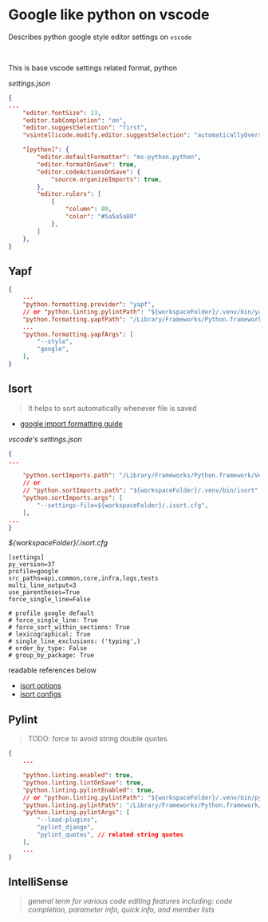 # Google like python on vscode


Describes python google style editor settings on `vscode`

<!--more-->
<br />

This is base vscode settings related format, python 

*settings.json*
```json
{
...
    "editor.fontSize": 13,
    "editor.tabCompletion": "on",
    "editor.suggestSelection": "first",
    "vsintellicode.modify.editor.suggestSelection": "automaticallyOverrodeDefaultValue",

    "[python]": {
        "editor.defaultFormatter": "ms-python.python",
        "editor.formatOnSave": true,
        "editor.codeActionsOnSave": {
            "source.organizeImports": true,
        },
        "editor.rulers": [
            {
                "column": 80,
                "color": "#5a5a5a80"
            },
        ]
    },
}
```

## Yapf

```json
{
    ...
    "python.formatting.provider": "yapf",
    // or "python.linting.pylintPath": "${workspaceFolder}/.venv/bin/yapf",
    "python.formatting.yapfPath": "/Library/Frameworks/Python.framework/Versions/3.7/bin/yapf",
    ...
    "python.formatting.yapfArgs": [
        "--style",
        "google",
    ],
}
```

## Isort
> It helps to sort automatically whenever file is saved

- [google import formatting guide](https://google.github.io/styleguide/pyguide.html#313-imports-formatting)


*vscode's settings.json*
```json
{
...

    "python.sortImports.path": "/Library/Frameworks/Python.framework/Versions/3.7/bin/isort",
    // or
    // "python.sortImports.path": "${workspaceFolder}/.venv/bin/isort",
    "python.sortImports.args": [
        "--settings-file=${workspaceFolder}/.isort.cfg",
    ],
...
}
```

*${workspaceFolder}/.isort.cfg*
```apacheconf
[settings]
py_version=37
profile=google
src_paths=api,common,core,infra,logs,tests
multi_line_output=3
use_parentheses=True
force_single_line=False

# profile google default
# force_single_line: True
# force_sort_within_sections: True
# lexicographical: True
# single_line_exclusions: ('typing',)
# order_by_type: False
# group_by_package: True
```

readable references below
- [isort options](https://pycqa.github.io/isort/docs/configuration/options.html)
- [isort configs](https://pycqa.github.io/isort/docs/configuration/config_files.html)



## Pylint
> TODO: force to avoid string double quotes

```json
{
    ...

    "python.linting.enabled": true,
    "python.linting.lintOnSave": true,
    "python.linting.pylintEnabled": true,
    // or "python.linting.pylintPath": "${workspaceFolder}/.venv/bin/pylint",
    "python.linting.pylintPath": "/Library/Frameworks/Python.framework/Versions/3.7/bin/pylint",
    "python.linting.pylintArgs": [
        "--load-plugins",
        "pylint_django",
        "pylint_quotes", // related string quotes
    ],
    ...
}

```

## IntelliSense

> *general term for various code editing features including: code completion, parameter info, quick info, and member lists*


